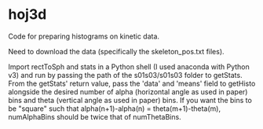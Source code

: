 # hoj3d
Code for preparing histograms on kinetic data.

Need to download the data (specifically the skeleton_pos.txt files). 

Import rectToSph and stats in a Python shell (I used anaconda with Python v3) and run by passing the path of the s01s03/s01s03 folder to
getStats. From the getStats' return value, pass the 'data' and 'means' field to getHisto alongside the desired number of
alpha (horizontal angle as used in paper) bins and theta (vertical angle as used in paper) bins. If you want the bins to be "square" such that
alpha(n+1)-alpha(n) = theta(m+1)-theta(m), numAlphaBins should be twice that of numThetaBins.
